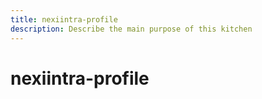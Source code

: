 ```yaml
---
title: nexiintra-profile
description: Describe the main purpose of this kitchen
---
```


# nexiintra-profile
